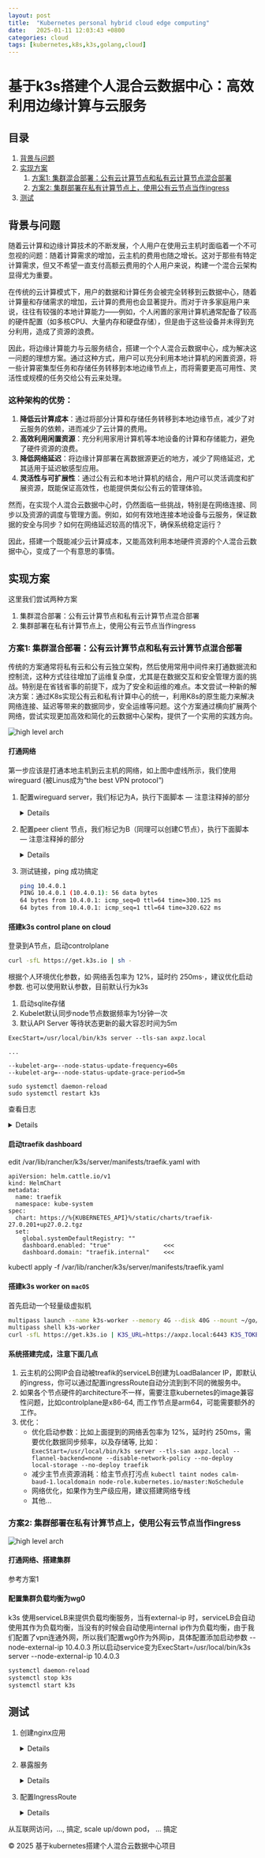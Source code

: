 ```yaml
---
layout: post
title:  "Kubernetes personal hybrid cloud edge computing"
date:   2025-01-11 12:03:43 +0800
categories: cloud
tags: [kubernetes,k8s,k3s,golang,cloud]
---
```

<!-- Header Section -->
# 基于k3s搭建个人混合云数据中心：高效利用边缘计算与云服务

<!-- Navigation Bar -->
## 目录
1. [背景与问题](#背景与问题)
2. [实现方案](#实现方案)
   1. [方案1: 集群混合部署：公有云计算节点和私有云计算节点混合部署](#方案1-集群混合部署公有云计算节点和私有云计算节点混合部署)
   2. [方案2: 集群部署在私有计算节点上，使用公有云节点当作ingress](#方案2-集群部署在私有计算节点上使用公有云节点当作ingress)
3. [测试](#测试)

<!-- Main Content Section -->
## 背景与问题
随着云计算和边缘计算技术的不断发展，个人用户在使用云主机时面临着一个不可忽视的问题：随着计算需求的增加，云主机的费用也随之增长。这对于那些有特定计算需求，但又不希望一直支付高额云费用的个人用户来说，构建一个混合云架构显得尤为重要。

在传统的云计算模式下，用户的数据和计算任务会被完全转移到云数据中心，随着计算量和存储需求的增加，云计算的费用也会显著提升。而对于许多家庭用户来说，往往有较强的本地计算能力——例如，个人闲置的家用计算机通常配备了较高的硬件配置（如多核CPU、大量内存和硬盘存储），但是由于这些设备并未得到充分利用，造成了资源的浪费。

因此，将边缘计算能力与云服务结合，搭建一个个人混合云数据中心，成为解决这一问题的理想方案。通过这种方式，用户可以充分利用本地计算机的闲置资源，将一些计算密集型任务和存储任务转移到本地边缘节点上，而将需要更高可用性、灵活性或规模的任务交给公有云来处理。

### 这种架构的优势：
1. **降低云计算成本**：通过将部分计算和存储任务转移到本地边缘节点，减少了对云服务的依赖，进而减少了云计算的费用。
2. **高效利用闲置资源**：充分利用家用计算机等本地设备的计算和存储能力，避免了硬件资源的浪费。
3. **降低网络延迟**：将边缘计算部署在离数据源更近的地方，减少了网络延迟，尤其适用于延迟敏感型应用。
4. **灵活性与可扩展性**：通过公有云和本地计算机的结合，用户可以灵活调度和扩展资源，既能保证高效性，也能提供类似公有云的管理体验。

然而，在实现个人混合云数据中心时，仍然面临一些挑战，特别是在网络连接、同步以及资源的调度与管理方面。例如，如何有效地连接本地设备与云服务，保证数据的安全与同步？如何在网络延迟较高的情况下，确保系统稳定运行？

因此，搭建一个既能减少云计算成本，又能高效利用本地硬件资源的个人混合云数据中心，变成了一个有意思的事情。

## 实现方案
这里我们尝试两种方案
1. 集群混合部署：公有云计算节点和私有云计算节点混合部署  
2. 集群部署在私有计算节点上，使用公有云节点当作ingress

### 方案1: 集群混合部署：公有云计算节点和私有云计算节点混合部署 
传统的方案通常将私有云和公有云独立架构，然后使用常用中间件来打通数据流和控制流，这种方式往往增加了运维复杂度，尤其是在数据交互和安全管理方面的挑战。特别是在省钱省事的前提下，成为了安全和运维的难点。本文尝试一种新的解决方案：通过K8s实现公有云和私有计算中心的统一，利用K8s的原生能力来解决网络连接、延迟等带来的数据同步，安全运维等问题。这个方案通过横向扩展两个网络，尝试实现更加高效和简化的云数据中心架构，提供了一个实用的实践方向。 

![high level arch](/images/high-level-arch-hybrid-cluster.png)

#### 打通网络
第一步应该是打通本地主机到云主机的网络，如上图中虚线所示，我们使用wireguard (被Linus成为“the best VPN protocol”)

1. 配置wireguard server，我们标记为A，执行下面脚本 — 注意注释掉的部分

    <details>

    ```bash
    #!/bin/bash

    # wireguard server A
    mkdir -p /wireguard
    cd /wireguard
    wg genkey | tee server_A_private_key | wg pubkey > server_A_public_key

    if [ ! -f /wireguard/client_B_public_key ]; then
        echo "file client public key does not exist"
        exit 1
    fi

    cat <<EOF > /wireguard/wg0.conf
    [Interface]
    PrivateKey = `cat /wireguard/server_A_private_key` # private key of server A
    Address = 10.4.0.1/24      # virtual server IP of A node
    ListenPort = 51820
    SaveConfig = true

    [Peer]
    PublicKey = `cat /wireguard/client_B_public_key`
    AllowedIPs = 10.4.0.2/32   # virtual IP of B node
    EOF

    cp /wireguard/wg0.conf /etc/wireguard/wg0.conf

    sudo wg-quick up wg0
    #sudo systemctl enable wg-quick@wg0

    #sudo ufw allow 51820/udp
    #sudo ufw enable

    #希望 B 设备通过 A 访问 Internet 或其他网络资源，你需要在 A 上配置 IP 转发
    # 启用 IP 转发
    #echo 1 | sudo tee /proc/sys/net/ipv4/ip_forward

    # 修改 sysctl 配置以保持设置
    #sudo sysctl -w net.ipv4.ip_forward=1
    #sudo sysctl -p
    #
    #sudo iptables -t nat -A POSTROUTING -o eth0 -j MASQUERADE
    #sudo iptables-save
    ```

    </details>

2. 配置peer client 节点，我们标记为B（同理可以创建C节点），执行下面脚本 — 注意注释掉的部分

    <details>

    ```bash
    #!/bin/bash

    # wireguard client B
    mkdir -p /wireguard
    cd /wireguard
    wg genkey | tee client_B_private_key | wg pubkey > client_B_public_key

    if [ ! -f /wireguard/server_A_public_key ]; then
        echo "file server public key does not exist"
        exit 1
    fi

    cat <<EOF > /etc/wireguard/wg0.conf
    [Interface]
    PrivateKey = `cat /wireguard/client_B_private_key` # private key of B
    Address = 10.4.0.2/32      # virtual server IP of B

    [Peer]
    PublicKey = `cat /wireguard/server_A_public_key`
    Endpoint = 74.121.149.207:51820 # public IP and listening port
    AllowedIPs = 10.4.0.0/24   # virtual IP of B node
    PersistentKeepalive = 25
    EOF

    cp /wireguard/wg0.conf /etc/wireguard/wg0.conf

    sudo wg-quick up wg0
    #sudo systemctl enable wg-quick@wg0 # start on system on
    ```

    </details>

3. 测试链接，ping 成功搞定

    ```bash
    ping 10.4.0.1
    PING 10.4.0.1 (10.4.0.1): 56 data bytes
    64 bytes from 10.4.0.1: icmp_seq=0 ttl=64 time=300.125 ms
    64 bytes from 10.4.0.1: icmp_seq=1 ttl=64 time=320.622 ms
    ```

#### 搭建k3s control plane on cloud
登录到A节点，启动controlplane
```bash
curl -sfL https://get.k3s.io | sh -
```
根据个人环境优化参数，如·网络丢包率为 12%，延时约 250ms·，建议优化启动参数.
也可以使用默认参数，目前默认行为k3s
1. 启动sqlite存储  
2. Kubelet默认同步node节点数据频率为1分钟一次
3. 默认API Server 等待状态更新的最大容忍时间为5m
```/etc/systemd/system/k3s.service
ExecStart=/usr/local/bin/k3s server --tls-san axpz.local

...

--kubelet-arg=--node-status-update-frequency=60s
--kubelet-arg=--node-status-update-grace-period=5m
```
```
sudo systemctl daemon-reload
sudo systemctl restart k3s
```
查看日志
    
<details>
    
```bash  
# 使用以下命令来过滤 K3s 日志中的 Node Token 和 TLS-SAN 信息
# journalctl -u k3s | grep 'node token\|tls-san'

Jan 07 15:30:36 calm-baud-1.localdomain k3s[3094620]: time="2025-01-07T15:30:36Z" level=info msg="Server node token is available at /var/lib/rancher/k3s/server/token"
Jan 07 15:30:36 calm-baud-1.localdomain k3s[3094620]: time="2025-01-07T15:30:36Z" level=info msg="Agent node token is available at /var/lib/rancher/k3s/server/agent-token"
Jan 07 15:30:47 calm-baud-1.localdomain k3s[3094779]: time="2025-01-07T15:30:47Z" level=info msg="Server node token is available at /var/lib/rancher/k3s/server/token"
Jan 07 15:30:47 calm-baud-1.localdomain k3s[3094779]: time="2025-01-07T15:30:47Z" level=info msg="Agent node token is available at /var/lib/rancher/k3s/server/agent-token"
Jan 07 15:30:54 calm-baud-1.localdomain k3s[3094779]: I0107 15:30:54.121292 3094779 kube.go:636] List of node(calm-baud-1.localdomain) annotations: map[string]string{"alpha.kubernetes.io/provided-node-ip":"74.121.149.207", "flannel.alpha.coreos.com/backend-data":"{\"VNI\":1,\"VtepMAC\":\"3e:a5:8d:f1:50:b4\"}", "flannel.alpha.coreos.com/backend-type":"vxlan", "flannel.alpha.coreos.com/kube-subnet-manager":"true", "flannel.alpha.coreos.com/public-ip":"74.121.149.207", "k3s.io/hostname":"calm-baud-1.localdomain", "k3s.io/internal-ip":"74.121.149.207", "k3s.io/node-args":"[\"server\",\"--tls-san\",\"axpz.local\"]", "k3s.io/node-config-hash":"EW5CHGDY6WQFH5IMOMMGEEEOFXADTGZZPMW5RZGHVQBJ3QHTZUHA====", "k3s.io/node-env":"{}", "node.alpha.kubernetes.io/ttl":"0", "volumes.kubernetes.io/controller-managed-attach-detach":"true"}
```

</details>

#### 启动traefik dashboard
edit /var/lib/rancher/k3s/server/manifests/traefik.yaml with
```
apiVersion: helm.cattle.io/v1
kind: HelmChart
metadata:
  name: traefik
  namespace: kube-system
spec:
  chart: https://%{KUBERNETES_API}%/static/charts/traefik-27.0.201+up27.0.2.tgz
  set:
    global.systemDefaultRegistry: ""
    dashboard.enabled: "true"               <<<
    dashboard.domain: "traefik.internal"    <<<
```
kubectl apply -f /var/lib/rancher/k3s/server/manifests/traefik.yaml

#### 搭建k3s worker on `macOS`
首先启动一个轻量级虚拟机
```bash
multipass launch --name k3s-worker --memory 4G --disk 40G --mount ~/go/src/github.com:/mnt/github.com
multipass shell k3s-worker
curl -sfL https://get.k3s.io | K3S_URL=https://axpz.local:6443 K3S_TOKEN=K10...d0eb56c9 sh -
```

#### 系统搭建完成，注意下面几点

1. 云主机的公网IP会自动被treafik的serviceLB创建为LoadBalancer IP，即默认的ingress，你可以通过配置ingressRoute自动分流到到不同的微服务中。
2. 如果各个节点硬件的architecture不一样，需要注意kubernetes的image兼容性问题，比如controlplane是x86-64, 而工作节点是arm64，可能需要额外的工作。
3. 优化： 
    - 优化启动参数：比如上面提到的网络丢包率为 12%，延时约 250ms，需要优化数据同步频率，以及存储等, 比如：`ExecStart=/usr/local/bin/k3s server --tls-san axpz.local --flannel-backend=none --disable-network-policy --no-deploy local-storage --no-deploy traefik`
    - 减少主节点资源消耗：给主节点打污点 `kubectl taint nodes calm-baud-1.localdomain node-role.kubernetes.io/master:NoSchedule`
    - 网络优化，如果作为生产级应用，建议搭建网络专线
    - 其他...

### 方案2: 集群部署在私有计算节点上，使用公有云节点当作ingress

![high level arch](/images/high-level-arch-private-cluster.png)

#### 打通网络、搭建集群

参考方案1 

#### 配置集群负载均衡为wg0

k3s 使用serviceLB来提供负载均衡服务，当有external-ip 时，serviceLB会自动使用其作为负载均衡，当没有的时候会自动使用internal ip作为负载均衡，由于我们配置了vpn连通外网，所以我们配置wg0作为外网ip，具体配置添加启动参数
--node-external-ip 10.4.0.3
所以启动service变为ExecStart=/usr/local/bin/k3s server --node-external-ip 10.4.0.3
```bash
systemctl daemon-reload
systemctl stop k3s
systemctl start k3s
```

## 测试

1. 创建nginx应用
    <details>

    ``` yaml
    apiVersion: apps/v1 
    kind: Deployment 
    metadata:
    name: nginx-deployment
    namespace: default
    spec:
    replicas: 1
    selector:
        matchLabels:
        app: nginx
    template:
        metadata:
        labels:
            app: nginx
        spec:
        containers:
        - name: nginx
            image: nginx:latest
            ports:
            - containerPort: 80
    ---
    apiVersion: apps/v1
    kind: Deployment
    metadata:
    name: nginx-deployment2
    namespace: default
    spec:
    replicas: 1
    selector:
        matchLabels:
        app: nginx2
    template:
        metadata:
        labels:
            app: nginx2
        spec:
        containers:
        - name: nginx
            image: nginx:latest
            ports:
            - containerPort: 80
    ```

    </details>
    

2. 暴露服务
    <details>

    ``` yaml
    apiVersion: v1
    kind: Service
    metadata:
    name: nginx-service
    namespace: default
    spec:
    selector:
        app: nginx
    ports:
        - protocol: TCP
        port: 80
        targetPort: 80
    # 这个服务类型可以改成 ClusterIP 或者 NodePort
    type: ClusterIP
    ```

    </details>

3. 配置IngressRoute
    <details>

    ``` yaml
    apiVersion: traefik.containo.us/v1alpha1
    kind: IngressRoute
    metadata:
    name: nginx-ingressroute
    namespace: default
    spec:
    entryPoints:
        - web   # 确保 Traefik 配置了 `web` entry point
    routes:
        - match: Host(`k3s.local`)  # 使用你自己的域名，或者可以用外部 IP
        kind: Rule
        services:
            - name: nginx-service
            port: 80
        - match: Host(`k3s.local`) && PathPrefix(`/n2`)
        kind: Rule
        services:
            - name: nginx-service2
            port: 80
    ```
    </details>

从互联网访问，..., 搞定, scale up/down pod， ... 搞定

<!-- Footer Section -->
<div class="footer">
    <p>© 2025 基于kubernetes搭建个人混合云数据中心项目</p>
</div>

